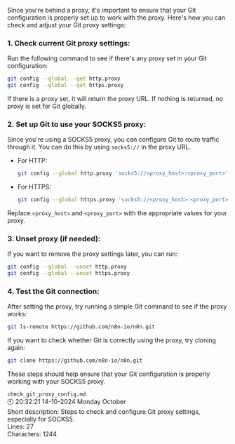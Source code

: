 Since you're behind a proxy, it's important to ensure that your Git configuration is properly set up to work with the proxy. Here's how you can check and adjust your Git proxy settings:

### 1. **Check current Git proxy settings:**
   Run the following command to see if there's any proxy set in your Git configuration:
   ```bash
   git config --global --get http.proxy
   git config --global --get https.proxy
   ```

   If there is a proxy set, it will return the proxy URL. If nothing is returned, no proxy is set for Git globally.

### 2. **Set up Git to use your SOCKS5 proxy:**
   Since you're using a SOCKS5 proxy, you can configure Git to route traffic through it. You can do this by using `socks5://` in the proxy URL.

   - For HTTP:
     ```bash
     git config --global http.proxy 'socks5://<proxy_host>:<proxy_port>'
     ```
   - For HTTPS:
     ```bash
     git config --global https.proxy 'socks5://<proxy_host>:<proxy_port>'
     ```

   Replace `<proxy_host>` and `<proxy_port>` with the appropriate values for your proxy.

### 3. **Unset proxy (if needed):**
   If you want to remove the proxy settings later, you can run:
   ```bash
   git config --global --unset http.proxy
   git config --global --unset https.proxy
   ```

### 4. **Test the Git connection:**
   After setting the proxy, try running a simple Git command to see if the proxy works:
   ```bash
   git ls-remote https://github.com/n8n-io/n8n.git
   ```

If you want to check whether Git is correctly using the proxy, try cloning again:
```bash
git clone https://github.com/n8n-io/n8n.git
```

These steps should help ensure that your Git configuration is properly working with your SOCKS5 proxy.

```check_git_proxy_config.md```  
🕙 20:32:21 14-10-2024 Monday October  
Short description: Steps to check and configure Git proxy settings, especially for SOCKS5.  
Lines: 27  
Characters: 1244
